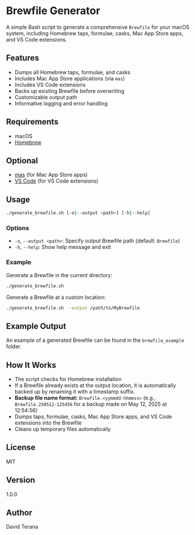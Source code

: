# Brewfile Generator

A simple Bash script to generate a comprehensive `Brewfile` for your macOS system, including Homebrew taps, formulae, casks, Mac App Store apps, and VS Code extensions.

## Features
- Dumps all Homebrew taps, formulae, and casks
- Includes Mac App Store applications (via `mas`)
- Includes VS Code extensions
- Backs up existing Brewfile before overwriting
- Customizable output path
- Informative logging and error handling

## Requirements
- macOS
- [Homebrew](https://brew.sh/)

## Optional
- [mas](https://github.com/mas-cli/mas) (for Mac App Store apps)
- [VS Code](https://code.visualstudio.com/) (for VS Code extensions)

## Usage

```sh
./generate_brewfile.sh [-o|--output <path>] [-h|--help]
```

### Options
- `-o`, `--output <path>`: Specify output Brewfile path (default: `Brewfile`)
- `-h`, `--help`: Show help message and exit

### Example
Generate a Brewfile in the current directory:

```sh
./generate_brewfile.sh
```

Generate a Brewfile at a custom location:

```sh
./generate_brewfile.sh --output /path/to/MyBrewfile
```

## Example Output
An example of a generated Brewfile can be found in the `brewfile_example` folder.

## How It Works
- The script checks for Homebrew installation
- If a Brewfile already exists at the output location, it is automatically backed up by renaming it with a timestamp suffix.
- **Backup file name format:** `Brewfile.<yymmdd-hhmmss>` (e.g., `Brewfile.250512-125456` for a backup made on May 12, 2025 at 12:54:56)
- Dumps taps, formulae, casks, Mac App Store apps, and VS Code extensions into the Brewfile
- Cleans up temporary files automatically

## License
MIT

## Version
1.0.0

## Author
David Terana
